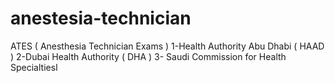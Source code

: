 # anestesia-technician
 ATES ( Anesthesia Technician Exams ) 1-Health Authority Abu Dhabi ( HAAD ) 2-Dubai Health Authority ( DHA ) 3- Saudi Commission for Health Specialtiesا
